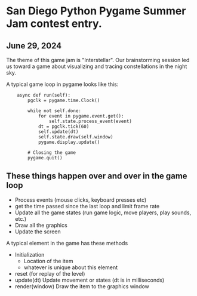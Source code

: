 # San Diego Python Pygame Summer Jam contest entry.
## June 29, 2024
The theme of this game jam is "Interstellar".
Our brainstorming session led us toward a game about visualizing
and tracing constellations in the night sky.

A typical game loop in pygame looks like this:

```
    async def run(self):
        pgclk = pygame.time.Clock()

        while not self.done:
            for event in pygame.event.get():
                self.state.process_event(event)
            dt = pgclk.tick(60)
            self.update(dt)
            self.state.draw(self.window)
            pygame.display.update()

        # Closing the game
        pygame.quit()
```

## These things happen over and over in the game loop
- Process events (mouse clicks, keyboard presses etc)
- get the time passed since the last loop and limit frame rate
- Update all the game states (run game logic, move players, play sounds, etc.)
- Draw all the graphics
- Update the screen

A typical element in the game has these methods

- Initialization
  - Location of the item
  - whatever is unique about this element
- reset (for replay of the level)
- update(dt)  Update movement or states (dt is in milliseconds)
- render(window)  Draw the item to the graphics window
